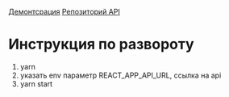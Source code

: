 
[Демонтсрация](https://books.prod3.dsxack.com/)
[Репозиторий API](http://books.prod3.dsxack.com/api)

# Инструкция по развороту 
1. yarn
2. указать env параметр REACT_APP_API_URL, ссылка на api
3. yarn start
